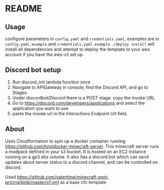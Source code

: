 # README


## Usage

configure parameters in `config.yaml` and `credentials.yaml`, examples are in `config.yaml.example` and `credentials.yaml.example`
`./deploy install` will install all dependencies and attempt to deploy the template to your aws account if you have the aws-cli set up.

## Discord bot setup

1. Run discord_init lambda function once
2. Navigate to APIGateway in console, find the Discord API, and go to Stages.
3. Under discordbot/Discord there is a POST stage. copy the Invoke URL
4. Go to https://discord.com/developers/applications and select the application you want to use
5. paste the invoke url in the Interactions Endpoint Url field.

## About

Uses Cloudformation to spin up a docker container running https://github.com/itzg/docker-minecraft-server. 
This minecraft server runs a modpack defined in your s3 bucket. It is hosted on an EC2 instance running on a gp3 ebs volume. 
It also has a discord bot which can send updates about server status to a discord channel, and can be controlled on discord.

Used https://github.com/vatertime/minecraft-spot-pricing/blob/master/cf.yml as a base cfn template
 